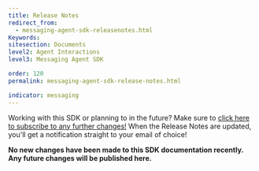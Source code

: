 ```yaml
---
title: Release Notes
redirect_from:
  - messaging-agent-sdk-releasenotes.html
Keywords:
sitesection: Documents
level2: Agent Interactions
level3: Messaging Agent SDK

order: 120
permalink: messaging-agent-sdk-release-notes.html

indicator: messaging
---
```


<div class="subscribe">Working with this SDK or planning to in the future? Make sure to <a href="https://visualping.io/?url=developers.liveperson.com/messaging-agent-sdk-releasenotes.html&mode=web&css=post-content" target="_blank">click here to subscribe to any further changes!</a> When the Release Notes are updated, you'll get a notification straight to your email of choice!</div>

**No new changes have been made to this SDK documentation recently. Any future changes will be published here.**
